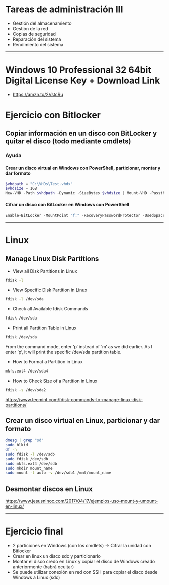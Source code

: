 # Tareas de administración III
- Gestión del almacenamiento
- Gestión de la red
- Copias de seguridad
- Reparación del sistema
- Rendimiento del sistema

---------------

# Windows 10 Professional 32 64bit Digital License Key + Download Link
* https://amzn.to/2VstcRu

# Ejercicio con Bitlocker
## Copiar información en un disco con BitLocker y quitar el disco (todo mediante cmdlets)
### Ayuda
#### Crear un disco virtual en Windows con PowerShell, particionar, montar y dar formato
```PowerShell
$vhdpath = "C:\VHDs\Test.vhdx"
$vhdsize = 1GB
New-VHD -Path $vhdpath -Dynamic -SizeBytes $vhdsize | Mount-VHD -Passthru |Initialize-Disk -Passthru | New-Partition -AssignDriveLetter -UseMaximumSize |Format-Volume -FileSystem NTFS -Confirm:$false -Force
```
#### Cifrar un disco con BitLocker en Windows con PowerShell 
```PowerShell
Enable-BitLocker -MountPoint "f:" -RecoveryPasswordProtector -UsedSpaceOnly -Verbose
```

---------------

# Linux

## Manage Linux Disk Partitions

- View all Disk Partitions in Linux
```Bash
fdisk -l
```

- View Specific Disk Partition in Linux
```Bash
fdisk -l /dev/sda
```

- Check all Available fdisk Commands
```Bash
fdisk /dev/sda
```

- Print all Partition Table in Linux
```Bash
fdisk /dev/sda
```
From the command mode, enter ‘p‘ instead of ‘m‘ as we did earlier. As I enter ‘p‘, it will print the specific /dev/sda partition table.

- How to Format a Partition in Linux
```Bash
mkfs.ext4 /dev/sda4
```

- How to Check Size of a Partition in Linux
```Bash
fdisk -s /dev/sda2
```
https://www.tecmint.com/fdisk-commands-to-manage-linux-disk-partitions/

## Crear un disco virtual en Linux, particionar y dar formato
```Bash
dmesg | grep "sd"
sudo blkid
df -h
sudo fdisk -l /dev/sdb
sudo fdisk /dev/sdb
sudo mkfs.ext4 /dev/sdb
sudo mkdir mount_name
sudo mount -t auto -v /dev/sdb1 /mnt/mount_name
```
## Desmontar discos en Linux
https://www.jesusninoc.com/2017/04/17/ejemplos-uso-mount-y-umount-en-linux/

---------------

# Ejercicio final
- 2 particiones en Windows (con los cmdlets) -> Cifrar la unidad con Bitlocker
- Crear en linux un disco sdc y particionarlo
- Montar el disco credo en Linux y copiar el disco de Windows creado anteriormente (habrá ocultar)
- Se puede utilizar conexión en red con SSH para copiar el disco desde Windows a Linux (sdc)
